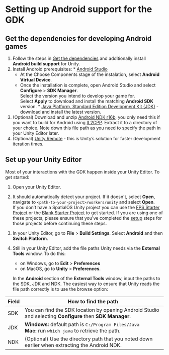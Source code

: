# Setting up Android support for the GDK

## Get the dependencies for developing Android games
  1. Follow the steps in [Get the dependencies]({{urlRoot}}/setup-and-installing) and additionally install **Android build support** for Unity.
  1. Install Android prerequisites:
    * [Android Studio](https://developer.android.com/studio/)
       * At the Choose Components stage of the instalation, select **Android Virtual Device**.
       * Once the installation is complete, open Android Studio and select **Configure** > **SDK Manager**.<br>
         Select the version you intend to develop your game for.<br>
         Select **Apply** to download and install the matching **Android SDK** version.
    * [Java Platform, Standard Edition Development Kit (JDK)](http://www.oracle.com/technetwork/java/javase/downloads/jdk8-downloads-2133151.html) - download and install the latest version.
  1. (Optional) Download and unzip [Android NDK r16b](https://developer.android.com/ndk/downloads/older_releases), you only need this if you want to build for Android using [IL2CPP](https://docs.unity3d.com/Manual/IL2CPP.html). Extract it to a directory of your choice. Note down this file path as you need to specify the path in your Unity Editor later.
  1. (Optional) [Unity Remote](https://play.google.com/store/apps/details?id=com.unity3d.genericremote) - this is Unity’s solution for faster development iteration times.

## Set up your Unity Editor

Most of your interactions with the GDK happen inside your Unity Editor. To get started:

1. Open your Unity Editor.
1. It should automatically detect your project. If it doesn't, select **Open**, navigate to `<path-to-your-project>/workers/unity` and select **Open**.<br>
If you don’t have a SpatialOS Unity project you can use the [FPS Starter Project]({{urlRoot}}/content/get-started/get-started) or the [Blank Starter Project]({{urlRoot}}/projects/blank/overview) to get started. If you are using one of these projects, please ensure that you've completed the [setup]({{urlRoot}}/content/get-started/set-up) steps for those projects before continuing these steps.
1. In your Unity Editor, go to **File** > **Build Settings**. Select **Android** and then **Switch Platform**.
1. Still in your Unity Editor, add the file paths Unity needs via the **External Tools** window. To do this:
    * on Windows, go to **Edit** > **Preferences** 
    * on MacOS, go to **Unity** > **Preferences**.

    In the **Android** section of the **External Tools** window,  input the paths to the SDK, JDK and NDK. The easiest way to ensure that Unity reads the file path correctly is to use the browse option:

| Field | How to find the path |
|-------|------|
| SDK  |  You can find the SDK location by opening Android Studio and selecting **Configure** then **SDK Manager**. |
| JDK  |  **Windows:** default path is `C:/Program Files/Java` <br/>**Mac:** run `which java` to retrieve the path. |
| NDK  |  (Optional) Use the directory path that you noted down earlier when extracting the Android NDK.|
